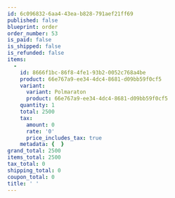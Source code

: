 ```yaml
---
id: 6c096832-6aa4-43ea-b828-791aef21ff69
published: false
blueprint: order
order_number: 53
is_paid: false
is_shipped: false
is_refunded: false
items:
  -
    id: 8666f1bc-86f8-4fe1-93b2-0052c768a4be
    product: 66e767a9-ee34-4dc4-8681-d09bb59f0cf5
    variant:
      variant: Polmaraton
      product: 66e767a9-ee34-4dc4-8681-d09bb59f0cf5
    quantity: 1
    total: 2500
    tax:
      amount: 0
      rate: '0'
      price_includes_tax: true
    metadata: {  }
grand_total: 2500
items_total: 2500
tax_total: 0
shipping_total: 0
coupon_total: 0
title: ' '
---
```

